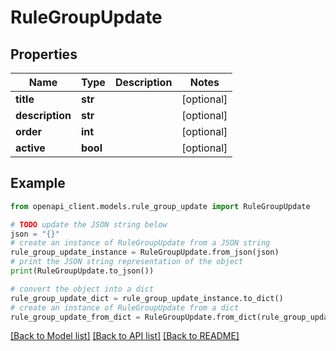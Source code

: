 # RuleGroupUpdate


## Properties

Name | Type | Description | Notes
------------ | ------------- | ------------- | -------------
**title** | **str** |  | [optional] 
**description** | **str** |  | [optional] 
**order** | **int** |  | [optional] 
**active** | **bool** |  | [optional] 

## Example

```python
from openapi_client.models.rule_group_update import RuleGroupUpdate

# TODO update the JSON string below
json = "{}"
# create an instance of RuleGroupUpdate from a JSON string
rule_group_update_instance = RuleGroupUpdate.from_json(json)
# print the JSON string representation of the object
print(RuleGroupUpdate.to_json())

# convert the object into a dict
rule_group_update_dict = rule_group_update_instance.to_dict()
# create an instance of RuleGroupUpdate from a dict
rule_group_update_from_dict = RuleGroupUpdate.from_dict(rule_group_update_dict)
```
[[Back to Model list]](../README.md#documentation-for-models) [[Back to API list]](../README.md#documentation-for-api-endpoints) [[Back to README]](../README.md)


